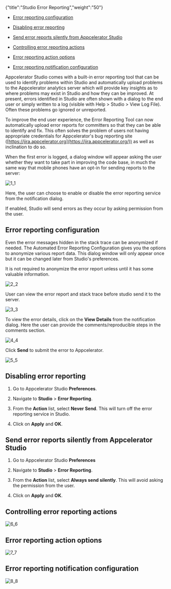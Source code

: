 {"title":"Studio Error Reporting","weight":"50"} 

*   [Error reporting configuration](#Errorreportingconfiguration)
    
*   [Disabling error reporting](#Disablingerrorreporting)
    
*   [Send error reports silently from Appcelerator Studio](#SenderrorreportssilentlyfromAppceleratorStudio)
    
*   [Controlling error reporting actions](#Controllingerrorreportingactions)
    
*   [Error reporting action options](#Errorreportingactionoptions)
    
*   [Error reporting notification configuration](#Errorreportingnotificationconfiguration)
    

Appcelerator Studio comes with a built-in error reporting tool that can be used to identify problems within Studio and automatically upload problems to the Appcelerator analytics server which will provide key insights as to where problems may exist in Studio and how they can be improved. At present, errors identified in Studio are often shown with a dialog to the end user or simply written to a log (visible with Help > Studio > View Log File). Often these problems go ignored or unreported.

To improve the end user experience, the Error Reporting Tool can now automatically upload error reports for committers so that they can be able to identify and fix. This often solves the problem of users not having appropriate credentials for Appcelerator's bug reporting site ([https://jira.appcelerator.org](https://jira.appcelerator.org/)) as well as inclination to do so.

When the first error is logged, a dialog window will appear asking the user whether they want to take part in improving the code base, in much the same way that mobile phones have an opt-in for sending reports to the server:

![1_1](/Images/appc/download/attachments/46254742/1_1.png)

Here, the user can choose to enable or disable the error reporting service from the notification dialog.

If enabled, Studio will send errors as they occur by asking permission from the user.

## Error reporting configuration

Even the error messages hidden in the stack trace can be anonymized if needed. The Automated Error Reporting Configuration gives you the options to anonymize various report data. This dialog window will only appear once but it can be changed later from Studio's preferences.

It is not required to anonymize the error report unless until it has some valuable information.

![2_2](/Images/appc/download/attachments/46254742/2_2.png)

User can view the error report and stack trace before studio send it to the server.

![3_3](/Images/appc/download/attachments/46254742/3_3.png)

To view the error details, click on the **View Details** from the notification dialog. Here the user can provide the comments/reproducible steps in the comments section.

![4_4](/Images/appc/download/attachments/46254742/4_4.png)

Click **Send** to submit the error to Appcelerator.

![5_5](/Images/appc/download/attachments/46254742/5_5.png)

## Disabling error reporting

1.  Go to Appcelerator Studio **Preferences**.
    
2.  Navigate to **Studio** \> **Error Reporting**.
    
3.  From the **Action** list, select **Never Send**. This will turn off the error reporting service in Studio.
    
4.  Click on **Apply** and **OK**.
    

## Send error reports silently from Appcelerator Studio

1.  Go to Appcelerator Studio **Preferences**
    
2.  Navigate to **Studio** > **Error Reporting**.
    
3.  From the **Action** list, select **Always send silently**. This will avoid asking the permission from the user.
    
4.  Click on **Apply** and **OK**.
    

## Controlling error reporting actions

![6_6](/Images/appc/download/attachments/46254742/6_6.png)

## Error reporting action options

![7_7](/Images/appc/download/attachments/46254742/7_7.png)

## Error reporting notification configuration

![8_8](/Images/appc/download/attachments/46254742/8_8.png)